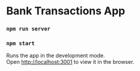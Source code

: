 # Bank Transactions App

### `npm run server`
### `npm start`

Runs the app in the development mode.\
Open [http://localhost:3001](http://localhost:3001) to view it in the browser.
